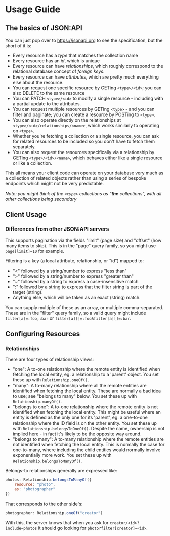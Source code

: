 # Usage Guide

## The basics of JSON:API

You can just pop over to https://jsonapi.org to see the specification, but the
short of it is:

* Every resource has a _type_ that matches the collection name
* Every resource has an _id_, which is unique
* Every resource can have _relationships_, which roughly correspond to the
  relational database concept of _foreign keys_.
* Every resource can have _attributes_, which are pretty much everything else
  about the resource.
* You can request one specific resource by GETing `<type>/<id>`; you can
  also DELETE to the same resource
* You can PATCH `<type>/<id>` to modify a single resource - including with
  a partial update to the attributes.
* You can request multiple resources by GETing `<type>` - and you can
  filter and paginate; you can create a resource by POSTing to `<type>`.
* You can also operate directly on the relationships at
  `<type>/<id>/relationships/<name>`, which works similarly to operating
  on `<type>`.
* Whether you're fetching a collection or a single resource, you can ask for
  related resources to be included so you don't have to fetch them separately.
* You can also request the resources specifically via a relationship by GETing
  `<type>/<id>/<name>`, which behaves either like a single resource or
  like a collection.

This all means your client code can operate on your database very much as a
collection of related objects rather than using a series of bespoke endpoints
which might not be very predictable.

*Note: you might think of the `<type>` collections as "__the__ collections",*
*with all other collections being secondary*

## Client Usage

### Differences from other JSON:API servers

This supports pagination via the fields "limit" (page size) and "offset" (how
many items to skip). This is in the "page" query family, so you might use
`page[limit]=10` for example.

Filtering is a key (a local attribute, relationship, or "id") mapped to:

* "<" followed by a string/number to express "less than"
* ">" followed by a string/number to express "greater than"
* "~" followed by a string to express a case-insensitive match
* ":" followed by a string to express that the filter string is part of the
  target (string).
* Anything else, which will be taken as an exact (string) match.

You can supply multiple of these as an array, or multiple comma-separated. These
are in the "filter" query family, so a valid query might include
`filter[a]=:foo,:bar` or `filter[a][]=:foo&filter[a][]=:bar`.

## Configuring Resources

### Relationships

There are four types of relationship views:

* "one": A to-one relationship where the remote entity is identified when
  fetching the local entity, eg. a relationship to a 'parent' object. You set
  these up with `Relationship.oneOf()`.
* "many": A to-many relationship where all the remote entities are identified
  when fetching the local entity. These are normally a bad idea to use; see
  "belongs to many" below. You set these up with `Relationship.manyOf()`.
* "belongs to one": A to-one relationship where the remote entity is not
  identified when fetching the local entity. This might be useful where an
  entity is defined as the only one for its 'parent', eg. a one-to-one
  relationship where the ID field is on the other entity. You set these up with
  `Relationship.belongsToOneOf()`. Despite the name, ownership is not implied
  here - in fact it's likely to be the opposite way around.
* "belongs to many": A to-many relationship where the remote entities are not
  identified when fetching the local entity. This is normally the case for
  one-to-many, where including the child entities would normally involve
  exponentially more work. You set these up with
  `Relationship.belongsToManyOf()`.

Belongs-to relationships generally are expressed like:

```js
photos: Relationship.belongsToManyOf({
    resource: "photo",
    as: "photographer"
})
```

That corresponds to the other side's:

```js
photographer: Relationship.oneOf("creator")
```

With this, the server knows that when you ask for `creator/<id>?include=photos` it
should go looking for `photo?filter[creator]=<id>`.